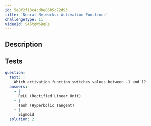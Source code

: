 ```yaml
---
id: 5e8f2f13c4cdbe86b5c72d93
title: 'Neural Networks: Activation Functions'
challengeType: 11
videoId: S45tqW6BqRs
---
```


## Description

<section id='description'>

</section>

## Tests

<section id='tests'>

```yml
question:
  text: |
    Which activation function switches values between -1 and 1?
  answers:
    - |
      ReLU (Rectified Linear Unit)
    - |
      Tanh (Hyperbolic Tangent)
    - |
      Sigmoid
  solution: 2
```

</section>
